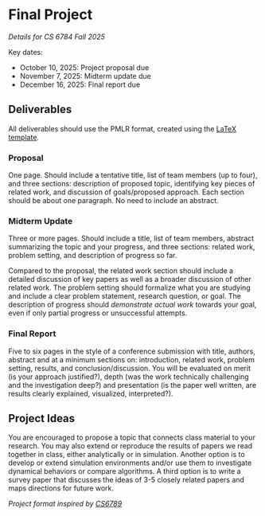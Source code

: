 # Final Project
*Details for CS 6784 Fall 2025*

Key dates:
- October 10, 2025: Project proposal due
- November 7, 2025: Midterm update due
- December 16, 2025: Final report due

## Deliverables
All deliverables should use the PMLR format, created using the [LaTeX template](https://www.overleaf.com/read/fkdrmrfwgcfj). 
### Proposal
One page. Should include a tentative title, list of team members (up to four), and three sections: description of proposed topic, identifying key pieces of related work, and discussion of goals/proposed approach. Each section should be about one paragraph. No need to include an abstract.
### Midterm Update
Three or more pages. Should include a title, list of team members, abstract summarizing the topic and your progress, and three sections: related work, problem setting, and description of progress so far. 

Compared to the proposal, the related work section should include a detailed discussion of key papers as well as a broader discussion of other related work. The problem setting should formalize what you are studying and include a clear problem statement, research question, or goal. The description of progress should *demonstrate actual work* towards your goal, even if only partial progress or unsuccessful attempts. 
### Final Report
Five to six pages in the style of a conference submission with title, authors, abstract and at a minimum sections on: introduction, related work, problem setting, results, and conclusion/discussion. You will be evaluated on merit (is your approach justified?), depth (was the work technically challenging and the investigation deep?) and presentation (is the paper well written, are results clearly explained, visualized, interpreted?).
## Project Ideas
You are encouraged to propose a topic that connects class material to your research. You may also extend or reproduce the results of papers we read together in class, either analytically or in simulation. Another option is to develop or extend simulation environments and/or use them to investigate dynamical behaviors or compare algorithms. A third option is to write a survey paper that discusses the ideas of 3-5 closely related papers and maps directions for future work.

*Project format inspired by [CS6789](https://wensun.github.io/CS6789)*

